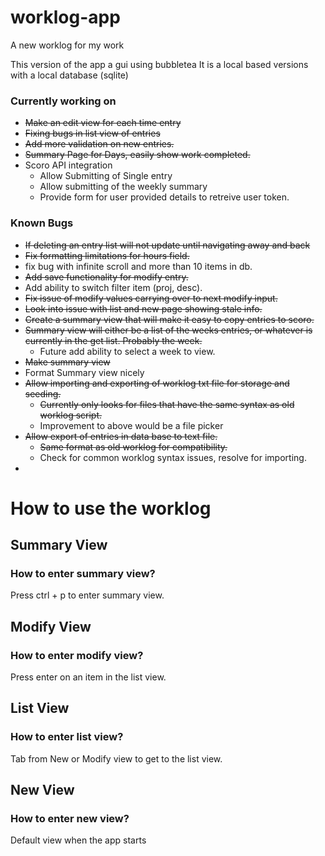 # worklog-app
A new worklog for my work

This version of the app a gui using bubbletea 
It is a local based versions with a local database (sqlite)


### Currently working on
- ~~Make an edit view for each time entry~~
- ~~Fixing bugs in list view of entries~~
- ~~Add more validation on new entries.~~
- ~~Summary Page for Days, easily show work completed.~~
- Scoro API integration
    - Allow Submitting of Single entry
    - Allow submitting of the weekly summary
    - Provide form for user provided details to retreive user token.

### Known Bugs
- ~~If deleting an entry list will not update until navigating away and back~~
- ~~Fix formatting limitations for hours field.~~
- fix bug with infinite scroll and more than 10 items in db.
- ~~Add save functionality for modify entry.~~ 
- Add ability to switch filter item (proj, desc).
- ~~Fix issue of modify values carrying over to next modify input.~~
- ~~Look into issue with list and new page showing stale info.~~
- ~~Create a summary view that will make it easy to copy entries to scoro.~~
- ~~Summary view will either be a list of the weeks entries, or whatever is currently in the get list. Probably the week.~~
    - Future add ability to select a week to view.
- ~~Make summary view~~
- Format Summary view nicely
- ~~Allow importing and exporting of worklog txt file for storage and seeding.~~
    - ~~Currently only looks for files that have the same syntax as old worklog script.~~
    - Improvement to above would be a file picker
- ~~Allow export of entries in data base to text file.~~
    - ~~Same format as old worklog for compatibility.~~
    - Check for common worklog syntax issues, resolve for importing.
- 

# How to use the worklog

## Summary View
### How to enter summary view?
Press ctrl + p to enter summary view. 

## Modify View
### How to enter modify view?
Press enter on an item in the list view. 

## List View
### How to enter list view?
Tab from New or Modify view to get to the list view.

## New View 
### How to enter new view?
Default view when the app starts